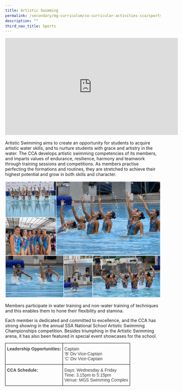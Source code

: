 ```yaml
---
title: Artistic Swimming
permalink: /secondary/mg-curriculum/co-curricular-activities-cca/sports/artistic-swimming/
description: ""
third_nav_title: Sports
---
```

<iframe width="560" height="315" src="https://www.youtube.com/embed/J73PlYiUZQc" title="YouTube video player" frameborder="0" allow="accelerometer; autoplay; clipboard-write; encrypted-media; gyroscope; picture-in-picture" allowfullscreen></iframe>

Artistic Swimming aims to create an opportunity for students to acquire artistic water skills, and to nurture students with grace and artistry in the water. The CCA develops artistic swimming competencies of its members, and imparts values of endurance, resilience, harmony and teamwork through training sessions and competitions. As members practise perfecting the formations and routines, they are stretched to achieve their highest potential and grow in both skills and character.

![](/images/artistic%20swimming.jpg)

Members participate in water training and non-water training of techniques and this enables them to hone their flexibility and stamina.

  

Each member is dedicated and committed to excellence, and the CCA has strong showing in the annual SSA National School Artistic Swimming Championships competition. Besides triumphing in the Artistic Swimming arena, it has also been featured in special event showcases for the school.

<style type="text/css">
.tg  {border-collapse:collapse;border-spacing:0;}
.tg td{border-color:black;border-style:solid;border-width:1px;font-family:Arial, sans-serif;font-size:14px;
  overflow:hidden;padding:10px 5px;word-break:normal;}
.tg th{border-color:black;border-style:solid;border-width:1px;font-family:Arial, sans-serif;font-size:14px;
  font-weight:normal;overflow:hidden;padding:10px 5px;word-break:normal;}
.tg .tg-uwnk{color:#3D3D3D;text-align:left;vertical-align:top}
.tg .tg-bzr3{color:#3D3D3D;font-weight:bold;text-align:left;vertical-align:top}
</style>
<table class="tg">
<thead>
  <tr>
    <th class="tg-bzr3">Leadership Opportunities:</th>
    <th class="tg-uwnk"><span style="color:inherit;background-color:transparent">Captain </span><br><span style="color:inherit;background-color:transparent">‘B’ Div Vice-Captain  </span><br><span style="color:inherit;background-color:transparent">‘C’ Div Vice-Captain</span></th>
  </tr>
</thead>
<tbody>
  <tr>
    <td class="tg-bzr3">CCA Schedule:</td>
    <td class="tg-uwnk"><span style="color:inherit;background-color:transparent">Days: Wednesday &amp; Friday</span><br><span style="color:inherit;background-color:transparent">Time: 3.15pm to 5.15pm</span><br><span style="color:inherit;background-color:transparent"> Venue: MGS Swimming Complex</span></td>
  </tr>
</tbody>
</table>